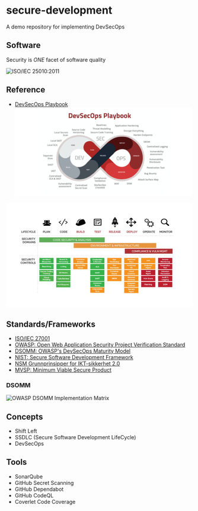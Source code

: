 # secure-development

A demo repository for implementing DevSecOps

## Software

Security is _ONE_ facet of software quality

![ISO/IEC 25010:2011](https://www.impresa24web.it/dev/wp-content/uploads/2020/03/iso-quality-software.jpg)

## Reference

- [DevSecOps Playbook](https://github.com/6mile/DevSecOps-Playbook)
![DevSecOps Play](https://raw.githubusercontent.com/6mile/DevSecOps-Playbook/main/images/devsecops-loop-securestack-final-1280x640.png)

![DevSecOps Security Controls](https://github.com/6mile/DevSecOps-Playbook/blob/main/images/devsecops-controls.jpg?raw=true)

## Standards/Frameworks

- [ISO/IEC 27001](https://www.iso.org/isoiec-27001-information-security.html)
- [OWASP: Open Web Application Security Project Verification Standard](https://owasp.org/)
- [DSOMM: OWASP's DevSecOps Maturity Model](https://dsomm.owasp.org/)
- [NIST: Secure Software Development Framework](https://www.nist.gov/)
- [NSM Grunnprinsipper for IKT-sikkerhet 2.0](https://nsm.no/regelverk-og-hjelp/rad-og-anbefalinger/grunnprinsipper-for-ikt-sikkerhet-2-0/introduksjon-1/)
- [MVSP: Minimum Viable Secure Product](https://mvsp.dev/)

### DSOMM

![OWASP DSOMM Implementation Matrix](https://owasp.org/www-project-devsecops-maturity-model/assets/images/impl.png)

## Concepts

- Shift Left
- SSDLC (Secure Software Development LifeCycle)
- DevSecOps

## Tools

- SonarQube
- GitHub Secret Scanning
- GitHub Dependabot
- GitHub CodeQL
- Coverlet Code Coverage
